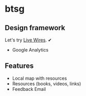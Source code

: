 # btsg

## Design framework

Let's try [Live Wires](http://www.agnostic.io/livewires). ✔︎
- Google Analytics

## Features

- Local map with resources
- Resources (books, videos, links)
- Feedback Email
